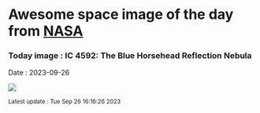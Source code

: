 
# Awesome space image of the day from [NASA](https://api.nasa.gov/)

### Today image : IC 4592: The Blue Horsehead Reflection Nebula
Date : 2023-09-26

![](https://apod.nasa.gov/apod/image/2309/BlueHorse_Grelin_1080.jpg)

<small>Latest update : Tue Sep 26 16:16:26 2023</small>
        
